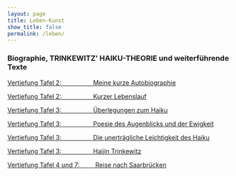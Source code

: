 ```yaml
---
layout: page
title: Leben-Kunst
show_title: false
permalink: /leben/
---
```


### Biographie, TRINKEWITZ’ HAIKU-THEORIE und weiterführende Texte

<a href="{{ '/vertiefung-tafel-2-meine-kurze-autobiographie' | relative_url }}">Vertiefung Tafel 2: &emsp; &emsp; &emsp; &emsp;Meine kurze Autobiographie</a>

<a href="{{ '/vertiefung-tafel-2-tabellarischer-lebenslauf' | relative_url }}">Vertiefung Tafel 2: &emsp; &emsp; &emsp; &emsp;Kurzer Lebenslauf</a>

<a href="{{ '/vertiefung-tafel-3-ueberlegungen-zum-haiku' | relative_url }}">Vertiefung Tafel 3: &emsp; &emsp; &emsp; &emsp;Überlegungen zum Haiku</a>

<a href="{{ '/vertiefung-tafel-3-poesie-des-augenblicks-und-der-ewigkeit' | relative_url }}">Vertiefung Tafel 3: &emsp; &emsp; &emsp; &emsp;Poesie des Augenblicks und der Ewigkeit</a>

<a href="{{ '/vertiefung-tafel-3-die-unertraegliche-leichtigkeit-des-haiku' | relative_url }}">Vertiefung Tafel 3: &emsp; &emsp; &emsp; &emsp;Die unerträgliche Leichtigkeit des Haiku</a>

<a href="{{ '/vertiefung-tafel-3-haijin-trinkewitz' | relative_url }}">Vertiefung Tafel 3: &emsp; &emsp; &emsp; &emsp;Haijin Trinkewitz</a>

<a href="{{ '/vertiefung-tafel-4-und-7-reise-nach-saarbruecken' | relative_url }}">Vertiefung Tafel 4 und 7: &emsp; &emsp;Reise nach Saarbrücken</a>